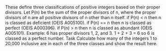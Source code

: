 These define three classifications of positive integers based on their proper divisors.
Let P(n) be the sum of the proper divisors of n, where the proper divisors of n are all positive divisors of n other than n itself.
if P(n) < n then n is classed as deficient (OEIS A005100).
if P(n) == n then n is classed as perfect (OEIS A000396).
if P(n) > n then n is classed as abundant (OEIS A005101).
Example: 6 has proper divisors 1, 2, and 3. 1 + 2 + 3 = 6 so 6 is classed as a perfect number.
Task
Calculate how many of the integers 1 to 20,000 inclusive are in each of the three classes and show the result here.